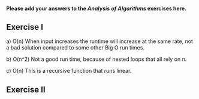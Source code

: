 #### Please add your answers to the ***Analysis of  Algorithms*** exercises here.

## Exercise I

a) O(n) When input increases the runtime will increase at the same rate, not a bad solution compared to some other Big O run times. 


b) O(n^2) Not a good run time, because of nested loops that all rely on n. 


c) O(n) This is a recursive function that runs linear.

## Exercise II


